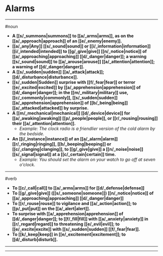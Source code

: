 # Alarms
---
#noun
- **A [[s/_summons|summons]] to [[a/_arms|arms]], as on the [[a/_approach|approach]] of an [[e/_enemy|enemy]].**
- **[[a/_any|Any]] [[s/_sound|sound]] or [[i/_information|information]] [[i/_intended|intended]] to [[g/_give|give]] [[n/_notice|notice]] of [[a/_approaching|approaching]] [[d/_danger|danger]]; a warning [[s/_sound|sound]] to [[a/_arouse|arouse]] [[a/_attention|attention]]; a warning of [[d/_danger|danger]].**
- **A [[s/_sudden|sudden]] [[a/_attack|attack]]; [[d/_disturbance|disturbance]].**
- **[[s/_sudden|Sudden]] surprise with [[f/_fear|fear]] or terror [[e/_excited|excited]] by [[a/_apprehension|apprehension]] of [[d/_danger|danger]]; in the [[m/_military|military]] use, [[c/_commonly|commonly]], [[s/_sudden|sudden]] [[a/_apprehension|apprehension]] of [[b/_being|being]] [[a/_attacked|attacked]] by surprise.**
- **A [[m/_mechanical|mechanical]] [[d/_device|device]] for [[a/_awaking|awaking]] [[p/_people|people]], or [[r/_rousing|rousing]] their [[a/_attention|attention]].**
	- _Example: The clock radio is a friendlier version of the cold alarm by the bedside._
- **An [[i/_instance|instance]] of an [[a/_alarm|alarm]] [[r/_ringing|ringing]], [[b/_beeping|beeping]] or [[c/_clanging|clanging]], to [[g/_give|give]] a [[n/_noise|noise]] [[s/_signal|signal]] at a [[c/_certain|certain]] time.**
	- _Example: You should set the alarm on your watch to go off at seven o'clock._
---
#verb
- **To [[c/_call|call]] to [[a/_arms|arms]] for [[d/_defense|defense]]**
- **To [[g/_give|give]] ([[s/_someone|someone]]) [[n/_notice|notice]] of [[a/_approaching|approaching]] [[d/_danger|danger]]**
- **To [[r/_rouse|rouse]] to vigilance and [[a/_action|action]]; to [[p/_put|put]] on the [[a/_alert|alert]].**
- **To surprise with [[a/_apprehension|apprehension]] of [[d/_danger|danger]]; to [[f/_fill|fill]] with [[a/_anxiety|anxiety]] in [[r/_regard|regard]] to threatening [[e/_evil|evil]]; to [[e/_excite|excite]] with [[s/_sudden|sudden]] [[f/_fear|fear]].**
- **To [[k/_keep|keep]] in [[e/_excitement|excitement]]; to [[d/_disturb|disturb]].**
---
---
